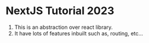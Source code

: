 # NextJS Tutorial 2023

1. This is an abstraction over react library.
2. It have lots of features inbuilt such as, routing, etc...